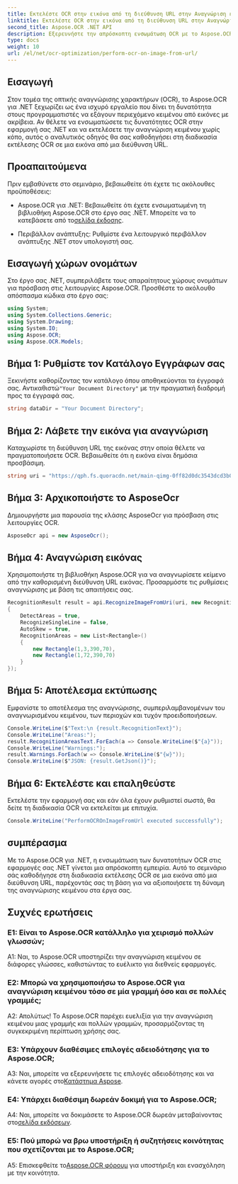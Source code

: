 ```yaml
---
title: Εκτελέστε OCR στην εικόνα από τη διεύθυνση URL στην Αναγνώριση εικόνας OCR
linktitle: Εκτελέστε OCR στην εικόνα από τη διεύθυνση URL στην Αναγνώριση εικόνας OCR
second_title: Aspose.OCR .NET API
description: Εξερευνήστε την απρόσκοπτη ενσωμάτωση OCR με το Aspose.OCR για .NET. Αναγνωρίστε κείμενο από εικόνες με ακρίβεια.
type: docs
weight: 10
url: /el/net/ocr-optimization/perform-ocr-on-image-from-url/
---
```

## Εισαγωγή

Στον τομέα της οπτικής αναγνώρισης χαρακτήρων (OCR), το Aspose.OCR για .NET ξεχωρίζει ως ένα ισχυρό εργαλείο που δίνει τη δυνατότητα στους προγραμματιστές να εξάγουν περιεχόμενο κειμένου από εικόνες με ακρίβεια. Αν θέλετε να ενσωματώσετε τις δυνατότητες OCR στην εφαρμογή σας .NET και να εκτελέσετε την αναγνώριση κειμένου χωρίς κόπο, αυτός ο αναλυτικός οδηγός θα σας καθοδηγήσει στη διαδικασία εκτέλεσης OCR σε μια εικόνα από μια διεύθυνση URL.

## Προαπαιτούμενα

Πριν εμβαθύνετε στο σεμινάριο, βεβαιωθείτε ότι έχετε τις ακόλουθες προϋποθέσεις:

-  Aspose.OCR για .NET: Βεβαιωθείτε ότι έχετε ενσωματωμένη τη βιβλιοθήκη Aspose.OCR στο έργο σας .NET. Μπορείτε να το κατεβάσετε από το[σελίδα έκδοσης](https://releases.aspose.com/ocr/net/).

- Περιβάλλον ανάπτυξης: Ρυθμίστε ένα λειτουργικό περιβάλλον ανάπτυξης .NET στον υπολογιστή σας.

## Εισαγωγή χώρων ονομάτων

Στο έργο σας .NET, συμπεριλάβετε τους απαραίτητους χώρους ονομάτων για πρόσβαση στις λειτουργίες Aspose.OCR. Προσθέστε το ακόλουθο απόσπασμα κώδικα στο έργο σας:

```csharp
using System;
using System.Collections.Generic;
using System.Drawing;
using System.IO;
using Aspose.OCR;
using Aspose.OCR.Models;
```

## Βήμα 1: Ρυθμίστε τον Κατάλογο Εγγράφων σας

 Ξεκινήστε καθορίζοντας τον κατάλογο όπου αποθηκεύονται τα έγγραφά σας. Αντικαθιστώ`"Your Document Directory"` με την πραγματική διαδρομή προς τα έγγραφά σας.

```csharp
string dataDir = "Your Document Directory";
```

## Βήμα 2: Λάβετε την εικόνα για αναγνώριση

Καταχωρίστε τη διεύθυνση URL της εικόνας στην οποία θέλετε να πραγματοποιήσετε OCR. Βεβαιωθείτε ότι η εικόνα είναι δημόσια προσβάσιμη.

```csharp
string uri = "https://qph.fs.quoracdn.net/main-qimg-0ff82d0dc3543dcd3b06028f5476c2e4";
```

## Βήμα 3: Αρχικοποιήστε το AsposeOcr

Δημιουργήστε μια παρουσία της κλάσης AsposeOcr για πρόσβαση στις λειτουργίες OCR.

```csharp
AsposeOcr api = new AsposeOcr();
```

## Βήμα 4: Αναγνώριση εικόνας

Χρησιμοποιήστε τη βιβλιοθήκη Aspose.OCR για να αναγνωρίσετε κείμενο από την καθορισμένη διεύθυνση URL εικόνας. Προσαρμόστε τις ρυθμίσεις αναγνώρισης με βάση τις απαιτήσεις σας.

```csharp
RecognitionResult result = api.RecognizeImageFromUri(uri, new RecognitionSettings
{
    DetectAreas = true,
    RecognizeSingleLine = false,
    AutoSkew = true,
    RecognitionAreas = new List<Rectangle>()
    {
        new Rectangle(1,3,390,70),
        new Rectangle(1,72,390,70)
    }
});
```

## Βήμα 5: Αποτέλεσμα εκτύπωσης

Εμφανίστε το αποτέλεσμα της αναγνώρισης, συμπεριλαμβανομένων του αναγνωρισμένου κειμένου, των περιοχών και τυχόν προειδοποιήσεων.

```csharp
Console.WriteLine($"Text:\n {result.RecognitionText}");
Console.WriteLine("Areas:");
result.RecognitionAreasText.ForEach(a => Console.WriteLine($"{a}"));
Console.WriteLine("Warnings:");
result.Warnings.ForEach(w => Console.WriteLine($"{w}"));
Console.WriteLine($"JSON: {result.GetJson()}");
```

## Βήμα 6: Εκτελέστε και επαληθεύστε

Εκτελέστε την εφαρμογή σας και εάν όλα έχουν ρυθμιστεί σωστά, θα δείτε τη διαδικασία OCR να εκτελείται με επιτυχία.

```csharp
Console.WriteLine("PerformOCROnImageFromUrl executed successfully");
```

## συμπέρασμα

Με το Aspose.OCR για .NET, η ενσωμάτωση των δυνατοτήτων OCR στις εφαρμογές σας .NET γίνεται μια απρόσκοπτη εμπειρία. Αυτό το σεμινάριο σάς καθοδήγησε στη διαδικασία εκτέλεσης OCR σε μια εικόνα από μια διεύθυνση URL, παρέχοντάς σας τη βάση για να αξιοποιήσετε τη δύναμη της αναγνώρισης κειμένου στα έργα σας.

## Συχνές ερωτήσεις

### Ε1: Είναι το Aspose.OCR κατάλληλο για χειρισμό πολλών γλωσσών;

A1: Ναι, το Aspose.OCR υποστηρίζει την αναγνώριση κειμένου σε διάφορες γλώσσες, καθιστώντας το ευέλικτο για διεθνείς εφαρμογές.

### Ε2: Μπορώ να χρησιμοποιήσω το Aspose.OCR για αναγνώριση κειμένου τόσο σε μία γραμμή όσο και σε πολλές γραμμές;

Α2: Απολύτως! Το Aspose.OCR παρέχει ευελιξία για την αναγνώριση κειμένου μιας γραμμής και πολλών γραμμών, προσαρμόζοντας τη συγκεκριμένη περίπτωση χρήσης σας.

### Ε3: Υπάρχουν διαθέσιμες επιλογές αδειοδότησης για το Aspose.OCR;

 A3: Ναι, μπορείτε να εξερευνήσετε τις επιλογές αδειοδότησης και να κάνετε αγορές στο[Κατάστημα Aspose](https://purchase.aspose.com/buy).

### Ε4: Υπάρχει διαθέσιμη δωρεάν δοκιμή για το Aspose.OCR;

 A4: Ναι, μπορείτε να δοκιμάσετε το Aspose.OCR δωρεάν μεταβαίνοντας στο[σελίδα εκδόσεων](https://releases.aspose.com/).

### Ε5: Πού μπορώ να βρω υποστήριξη ή συζητήσεις κοινότητας που σχετίζονται με το Aspose.OCR;

 A5: Επισκεφθείτε το[Aspose.OCR φόρουμ](https://forum.aspose.com/c/ocr/16) για υποστήριξη και ενασχόληση με την κοινότητα.